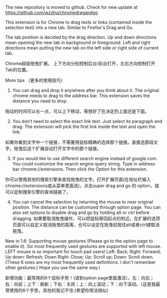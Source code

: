 The new repository is moved to github. Check for new update at
https://github.com/wzzhu/chromedragandgo


This extension is for Chrome to drag texts or links (contained inside the selection text) into a new tab. Similar to Firefox's Drag and Go.

The tab position is decided by the drag direction.
Up and down directions mean opening the new tab in background or foreground.
Left and right directions mean putting the new tab on the left side or right side of current tab.

Chrome超级拖曳扩展。
上下方向分别控制后台/前台打开，左右方向控制打开Tab的位置。

More tips （更多的使用技巧）
1. You can drag and drop it anywhere after you think about it. The original chrome needs to drag to the address bar. This extension saves the distance you need to drop.

拖动的时间可以长一点，可以上下移动，等想好了在决定扔上面还是下面。

2. You don’t need to select the exact link text. Just select its paragraph and drag. The extension will pick the first link inside the text and open the link.

如果你看到文字中一个链接，不需要用鼠标精确的选择那个链接。直接选那段文字，拖曳后这个扩展自动打开文字中的那个链接。

3. If you would like to use different search engine instead of google.com. You could customize the search engine query string. Type in address bar chrome://extensions. Then click the Option for this extension.

你可以使用其他的搜索引擎来查找拖曳的文字。打开扩展页面(在地址栏输入chrome://extensions或从菜单里面选)，点击super drag and go 的 option，就可以定制搜索引擎的查询链接了。

4. You can cancel the selection by returning the mouse to near original position. The distance can be customized through option page. You can also set options to disable drag and go by holding alt or ctrl before dragging.
如果要取消拖曳操作，可以把鼠标移回起点的附近。在扩展的选项页面可以自定义取消拖曳的距离，也可以设定在拖曳前按住alt或者ctrl键取消拖曳。


New in 1.6:
Supporting mouse gestures (Please go to the option page to enable it). Six most frequently used gestures are supported with left mouse. LEFT mouse is so important for touch pad users! Left: Back; Right: Forward; Up down: Refresh; Down Right: Close; Up: Scroll up; Down: Scroll down.
(These 6 ones are my most frequently used definitions. I don't remember other gestures:) Hope you use the same way.)

新增功能：最常用的6个鼠标手势！(请到option page里面激活）。左：向后； 右：向前；上下：刷新；下右：关闭；上：向上滚动；下：向下滚动。（这是我最常使用的6个手势，其他的我记不住:)希望你用法相似)